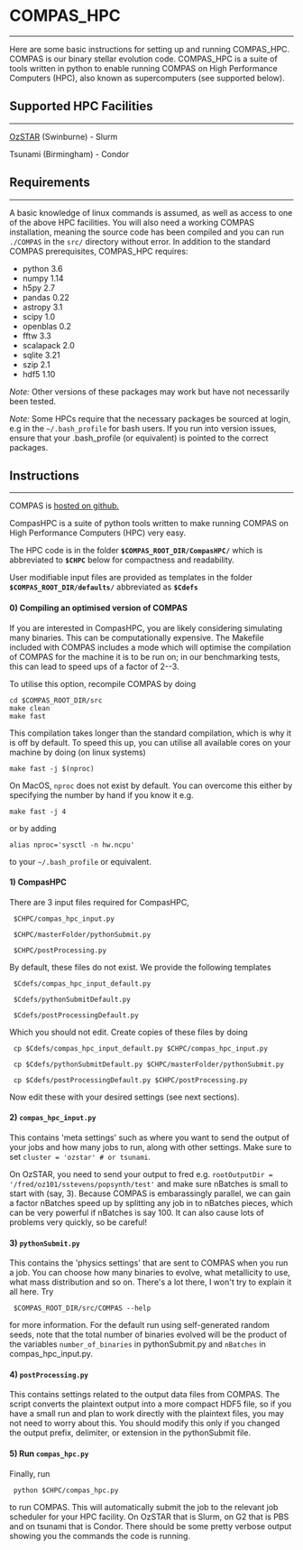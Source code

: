 # COMPAS_HPC

------------

Here are some basic instructions for setting up and running COMPAS_HPC. COMPAS is our binary stellar evolution code. COMPAS_HPC is a suite of tools written in python to enable running COMPAS on High Performance Computers (HPC), also known as supercomputers (see supported below). 

## Supported HPC Facilities

-------------------------

[OzSTAR](https://supercomputing.swin.edu.au) (Swinburne) - Slurm

Tsunami (Birmingham) - Condor

## Requirements

--------------

A basic knowledge of linux commands is assumed, as well as access to one of the above HPC facilities. You will also need a working COMPAS installation, meaning the source code has been compiled and you can run `./COMPAS` in the `src/` directory without error.
In addition to the standard COMPAS prerequisites, COMPAS_HPC requires:

- python 3.6 
- numpy 1.14 
- h5py 2.7 
- pandas 0.22 
- astropy 3.1 
- scipy 1.0 
- openblas 0.2 
- fftw 3.3 
- scalapack 2.0 
- sqlite 3.21 
- szip 2.1 
- hdf5 1.10 

*Note:* Other versions of these packages may work but have not necessarily been tested.

*Note:* Some HPCs require that the necessary packages be sourced at login, e.g in the `~/.bash_profile` for bash users. If you run into version issues, ensure that your .bash_profile (or equivalent) is pointed to the correct packages.

## Instructions

---------------

COMPAS is [hosted on github.](https://github.com/TeamCOMPAS/COMPAS/) 
 
CompasHPC is a suite of python tools written to make running COMPAS on High Performance Computers (HPC) very easy. 
 
The HPC code is in the folder **`$COMPAS_ROOT_DIR/CompasHPC/`** which is abbreviated to **`$CHPC`** below for compactness and readability. 
 
User modifiable input files are provided as templates in the folder **`$COMPAS_ROOT_DIR/defaults/`** abbreviated as **`$Cdefs`**

#### 0) Compiling an optimised version of COMPAS

If you are interested in CompasHPC, you are likely considering simulating many binaries. This can be computationally expensive. The Makefile included with COMPAS includes a mode which will optimise the compilation of COMPAS for the machine it is to be run on; in our benchmarking tests, this can lead to speed ups of a factor of 2--3. 

To utilise this option, recompile COMPAS by doing

	cd $COMPAS_ROOT_DIR/src
	make clean
	make fast

This compilation takes longer than the standard compilation, which is why it is off by default. To speed this up, you can utilise all available cores on your machine by doing (on linux systems)

	make fast -j $(nproc)

On MacOS, `nproc` does not exist by default. You can overcome this either by specifying the number by hand if you know it e.g.

	make fast -j 4

or by adding

	alias nproc='sysctl -n hw.ncpu'

to your `~/.bash_profile` or equivalent.

#### 1) CompasHPC
   
  There are 3 input files required for CompasHPC, 

     $CHPC/compas_hpc_input.py

     $CHPC/masterFolder/pythonSubmit.py

	 $CHPC/postProcessing.py
   
  By default, these files do not exist. We provide the following templates
   
     $Cdefs/compas_hpc_input_default.py

     $Cdefs/pythonSubmitDefault.py
   
     $Cdefs/postProcessingDefault.py

  Which you should not edit. Create copies of these files by doing
   
     cp $Cdefs/compas_hpc_input_default.py $CHPC/compas_hpc_input.py

     cp $Cdefs/pythonSubmitDefault.py $CHPC/masterFolder/pythonSubmit.py
    
     cp $Cdefs/postProcessingDefault.py $CHPC/postProcessing.py

  Now edit these with your desired settings (see next sections).

#### 2) `compas_hpc_input.py`

   This contains 'meta settings' such as where you want to send the output of your jobs and how many jobs to run, along with other settings. Make sure to set `cluster = 'ozstar' # or tsunami`.
    
   On OzSTAR, you need to send your output to fred e.g. `rootOutputDir = '/fred/oz101/sstevens/popsynth/test'` and make sure nBatches is small to start with (say, 3). Because COMPAS is embarassingly parallel, we can gain a factor nBatches speed up by splitting any job in to nBatches pieces, which can be very powerful if nBatches is say 100. It can also cause lots of problems very quickly, so be careful!
 
#### 3) `pythonSubmit.py`

   This contains the 'physics settings' that are sent to COMPAS when you run a job. You can choose how many binaries to evolve, what metallicity to use, what mass distribution and so on. There's a lot there, I won't try to explain it all here. Try 
   
     $COMPAS_ROOT_DIR/src/COMPAS --help
   
   for more information. For the default run using self-generated random seeds, note that the total number of binaries evolved will be the product of the variables `number_of_binaries` in pythonSubmit.py and `nBatches` in compas_hpc_input.py.
 
#### 4) `postProcessing.py`

   This contains settings related to the output data files from COMPAS. 
The script converts the plaintext output into a more compact HDF5 file, 
so if you have a small run and plan to work directly with the plaintext files, you may not need to worry about this.
You should modify this only if you changed the output prefix, delimiter, or extension in the pythonSubmit file.

#### 5) Run `compas_hpc.py`

   Finally, run
    
     python $CHPC/compas_hpc.py
    
   to run COMPAS. This will automatically submit the job to the relevant job scheduler for your HPC facility. On OzSTAR that is Slurm, on G2 that is PBS and on tsunami that is Condor. There should be some pretty verbose output showing you the commands the code is running.


